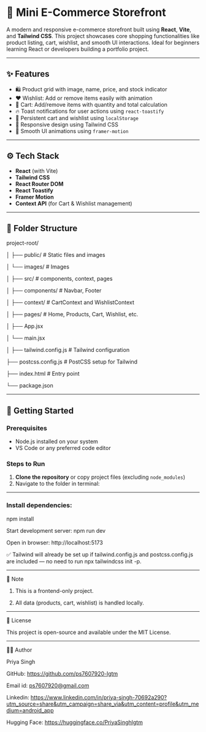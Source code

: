 # 🛒 Mini E-Commerce Storefront

A modern and responsive e-commerce storefront built using **React**, **Vite**, and **Tailwind CSS**. This project showcases core shopping functionalities like product listing, cart, wishlist, and smooth UI interactions. Ideal for beginners learning React or developers building a portfolio project.

---

## ✨ Features

- 🛍️ Product grid with image, name, price, and stock indicator
- ❤️ Wishlist: Add or remove items easily with animation
- 🛒 Cart: Add/remove items with quantity and total calculation
- 🔥 Toast notifications for user actions using `react-toastify`
- 💾 Persistent cart and wishlist using `localStorage`
- 📱 Responsive design using Tailwind CSS
- 🎨 Smooth UI animations using `framer-motion`

---

## ⚙️ Tech Stack

- **React** (with Vite)
- **Tailwind CSS**
- **React Router DOM**
- **React Toastify**
- **Framer Motion**
- **Context API** (for Cart & Wishlist management)

---

## 📁 Folder Structure

project-root/

│
├── public/ # Static files and images

│ └── images/ # Images

│
├── src/ # components, context, pages

│ ├── components/ # Navbar, Footer

│ ├── context/ # CartContext and WishlistContext

│ ├── pages/ # Home, Products, Cart, Wishlist, etc.

│ ├── App.jsx

│ └── main.jsx

│
├── tailwind.config.js # Tailwind configuration

├── postcss.config.js # PostCSS setup for Tailwind

├── index.html # Entry point

└── package.json

---

## 🚀 Getting Started

### Prerequisites

- Node.js installed on your system
- VS Code or any preferred code editor

### Steps to Run

1. **Clone the repository** or copy project files (excluding `node_modules`)
2. Navigate to the folder in terminal:

---

### Install dependencies:

npm install

Start development server:
npm run dev

Open in browser:
http://localhost:5173

✅ Tailwind will already be set up if tailwind.config.js and postcss.config.js are included — no need to run npx tailwindcss init -p.

---

📌 Note

1. This is a frontend-only project.

2. All data (products, cart, wishlist) is handled locally.

---

📄 License

This project is open-source and available under the MIT License.

---

🙋‍♀️ Author

Priya Singh

GitHub: https://github.com/ps7607920-lgtm

Email id: ps7607920@gmail.com

Linkedin: https://www.linkedin.com/in/priya-singh-70692a290?utm_source=share&utm_campaign=share_via&utm_content=profile&utm_medium=android_app

Hugging Face: https://huggingface.co/PriyaSinghlgtm






